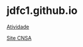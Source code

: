# jdfc1.github.io


[Atividade](https://jdfc1.github.io/ATIVIDADE_03/)

[Site CNSA](https://jdfc1.github.io/cnsa/)